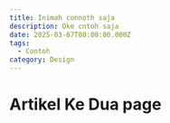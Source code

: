 ```yaml
---
title: Inimah connoth saja
description: Oke cntoh saja
date: 2025-03-07T00:00:00.000Z
tags:
  - Contoh
category: Design
---
```


# Artikel Ke Dua page
